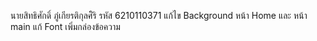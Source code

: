 นายสิทธิศักดิ์ ภู่เกียรติกุลศิิริ รหัส 6210110371
แก้ไข Background หน้า Home และ หน้า main
แก้ Font 
เพิ่มกล่องข้อความ